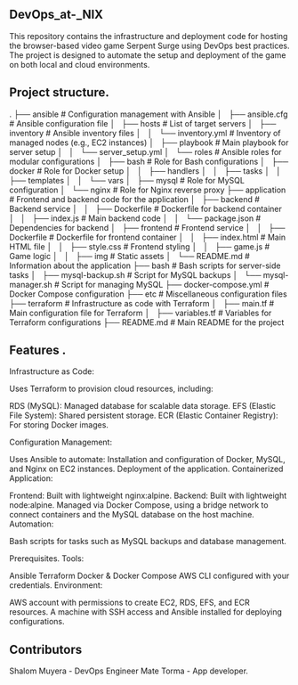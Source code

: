 ## DevOps_at-_NIX
This repository contains the infrastructure and deployment code for hosting the browser-based video game Serpent Surge using DevOps best practices. The project is designed to automate the setup and deployment of the game on both local and cloud environments.

## Project structure.
.
├── ansible               # Configuration management with Ansible
│   ├── ansible.cfg       # Ansible configuration file
│   ├── hosts             # List of target servers
│   ├── inventory         # Ansible inventory files
│   │   └── inventory.yml # Inventory of managed nodes (e.g., EC2 instances)
│   ├── playbook          # Main playbook for server setup
│   │   └── server_setup.yml
│   └── roles             # Ansible roles for modular configurations
│       ├── bash          # Role for Bash configurations
│       ├── docker        # Role for Docker setup
│       │   ├── handlers
│       │   ├── tasks
│       │   ├── templates
│       │   └── vars
│       ├── mysql         # Role for MySQL configuration
│       └── nginx         # Role for Nginx reverse proxy
├── application           # Frontend and backend code for the application
│   ├── backend           # Backend service
│   │   ├── Dockerfile    # Dockerfile for backend container
│   │   ├── index.js      # Main backend code
│   │   └── package.json  # Dependencies for backend
│   ├── frontend          # Frontend service
│   │   ├── Dockerfile    # Dockerfile for frontend container
│   │   ├── index.html    # Main HTML file
│   │   ├── style.css     # Frontend styling
│   │   ├── game.js       # Game logic
│   │   ├── img           # Static assets
│   └── README.md         # Information about the application
├── bash                  # Bash scripts for server-side tasks
│   ├── mysql-backup.sh   # Script for MySQL backups
│   └── mysql-manager.sh  # Script for managing MySQL
├── docker-compose.yml    # Docker Compose configuration
├── etc                   # Miscellaneous configuration files
├── terraform             # Infrastructure as code with Terraform
│   ├── main.tf           # Main configuration file for Terraform
│   ├── variables.tf      # Variables for Terraform configurations
├── README.md             # Main README for the project

## Features .
Infrastructure as Code:

Uses Terraform to provision cloud resources, including:

RDS (MySQL): Managed database for scalable data storage.
EFS (Elastic File System): Shared persistent storage.
ECR (Elastic Container Registry): For storing Docker images.

Configuration Management:

Uses Ansible to automate:
Installation and configuration of Docker, MySQL, and Nginx on EC2 instances.
Deployment of the application.
Containerized Application:

Frontend: Built with lightweight nginx:alpine.
Backend: Built with lightweight node:alpine.
Managed via Docker Compose, using a bridge network to connect containers and the MySQL database on the host machine.
Automation:

Bash scripts for tasks such as MySQL backups and database management.

 Prerequisites.
Tools:

Ansible
Terraform
Docker & Docker Compose
AWS CLI configured with your credentials.
Environment:

AWS account with permissions to create EC2, RDS, EFS, and ECR resources.
A machine with SSH access and Ansible installed for deploying configurations.

## Contributors
Shalom Muyera - DevOps Engineer
Mate Torma - App developer.



